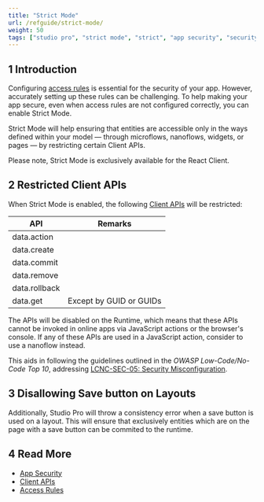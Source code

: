 ```yaml
---
title: "Strict Mode"
url: /refguide/strict-mode/
weight: 50
tags: ["studio pro", "strict mode", "strict", "app security", "security", "api"]
---
```


## 1 Introduction

Configuring [access rules](/refguide/access-rules/) is essential for the security of your app. However, accurately setting up these rules can be challenging. To help making your app secure, even when access rules are not configured correctly, you can enable Strict Mode. 

Strict Mode will help ensuring that entities are accessible only in the ways defined within your model — through microflows, nanoflows, widgets, or pages — by restricting certain Client APIs. 

Please note, Strict Mode is exclusively available for the React Client.

## 2 Restricted Client APIs
When Strict Mode is enabled, the following [Client APIs](/apidocs-mxsdk/apidocs/client-api/) will be restricted:

| API           | Remarks                 |
|---------------|-------------------------|
| data.action   |                         |
| data.create   |                         |
| data.commit   |                         |
| data.remove   |                         |
| data.rollback |                         |
| data.get      | Except by GUID or GUIDs |

The APIs will be disabled on the Runtime, which means that these APIs cannot be invoked in online apps via JavaScript actions or the browser's console. If any of these APIs are used in a JavaScript action, consider to use a nanoflow instead.

This aids in following the guidelines outlined in the *OWASP Low-Code/No-Code Top 10*, addressing [LCNC-SEC-05: Security Misconfiguration](https://owasp.org/www-project-top-10-low-code-no-code-security-risks/content/2022/en/LCNC-SEC-05-Security-Misconfiguration).

## 3 Disallowing Save button on Layouts
Additionally, Studio Pro will throw a consistency error when a save button is used on a layout. This will ensure that exclusively entities which are on the page with a save button can be commited to the runtime. 


## 4 Read More

* [App Security](/refguide/app-security/)
* [Client APIs](/apidocs-mxsdk/apidocs/client-api/)
* [Access Rules](/refguide/access-rules/)
